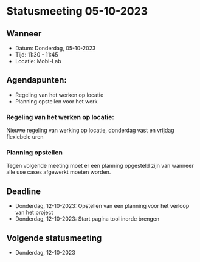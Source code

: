 # Statusmeeting 05-10-2023

## Wanneer
* Datum: Donderdag, 05-10-2023
* Tijd: 11:30 - 11:45
* Locatie: Mobi-Lab

## Agendapunten: 
* Regeling van het werken op locatie
* Planning opstellen voor het werk

### Regeling van het werken op locatie:
Nieuwe regeling van werking op locatie, donderdag vast en vrijdag flexiebele uren

### Planning opstellen
Tegen volgende meeting moet er een planning opgesteld zijn van wanneer alle use cases afgewerkt moeten worden.

## Deadline
* Donderdag, 12-10-2023: Opstellen van een planning voor het verloop van het project
* Donderdag, 12-10-2023: Start pagina tool inorde brengen

## Volgende statusmeeting
*  Donderdag, 12-10-2023
